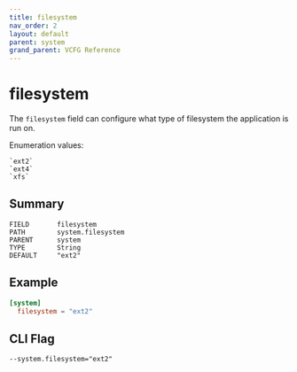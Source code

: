 ```yaml
---
title: filesystem
nav_order: 2
layout: default
parent: system
grand_parent: VCFG Reference
---
```


# filesystem

The `filesystem` field can configure what type of filesystem the application is run on.

Enumeration values:

    `ext2`
    `ext4`
    `xfs`

## Summary

```
FIELD       filesystem
PATH        system.filesystem
PARENT      system
TYPE        String
DEFAULT     "ext2"
```

## Example

```toml
[system]
  filesystem = "ext2"
```

## CLI Flag

```
--system.filesystem="ext2"
```
